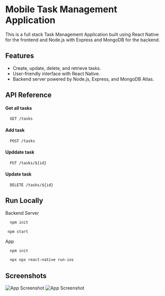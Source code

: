 
# Mobile Task Management Application

This is a full stack Task Management Application built using React Native for the frontend and Node.js with Express and MongoDB for the backend.




## Features

- Create, update, delete, and retrieve tasks.
- User-friendly interface with React Native.
- Backend server powered by Node.js, Express, and MongoDB Atlas.



## API Reference

#### Get all tasks

```http
  GET /tasks
```

#### Add task

```http
  POST /tasks
```
#### Upddate task

```http
  PUT /tasks/${id}
```
#### Update task

```http
  DELETE /tasks/${id}
```



## Run Locally

Backend Server 

```bash
  npm init
```
  ```bash
   npm start
```
 App 

```bash
  npm init
```
  ```bash
    npx npx react-native run-ios
```
## Screenshots

![App Screenshot](https://i.postimg.cc/9fWPjk9G/Simulator-Screenshot-i-Phone-14-2024-06-24-at-07-42-04.png)
![App Screenshot](https://i.postimg.cc/vm3r8v7C/Simulator-Screenshot-i-Phone-14-2024-06-24-at-07-42-25.png)



